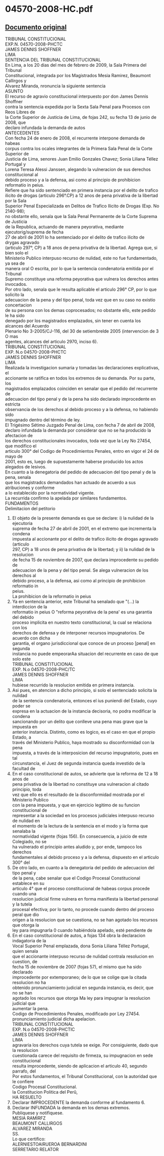 
04570-2008-HC.pdf
=================
  
[Documento original](https://tc.gob.pe/jurisprudencia/2009/04570-2008-HC.pdf)  
---  
TRIBUNAL CONSTITUCIONAL  
EXP.N. 04570-2008-PHCTC  
JAMES DENNIS SHOFFNER  
LIMA  
SENTENCIA DEL TRIBUNAL CONSTITUCIONAL  
En Lima, a los 20 dias del mes de febrero de 2009, la Sala Primera del Tribunal  
Constitucional, integrada por los Magistrados Mesia Ramirez, Beaumont Callirgos y  
Alvarez Miranda, nronuncia la siguiente sentencia  
ASUNTO  
El recurso de agravio constitucional interpuesto por don James Dennis Shoffner  
contra la sentencia expedida por la Sexta Sala Penal para Procesos con Reos Libres de  
la Corte Superior de Justicia de Lima, de fojas 242, su fecha 13 de junio de 2008, que  
declaro infundada la demanda de autos  
ANTECEDENTES  
Con fecha 24 de enero de 2008, el recurrente interpone demanda de habeas  
corpus contra los ocales integrantes de la Primera Sala Penal de la Corte Superior de  
Justicia de Lima, senores Juan Emilio Gonzales Chavez; Sonia Liliana Téllez Portugal y  
Lorena Teresa Alessi Janssen, alegando la vulneracion de sus derechos constitucional al  
debido proceso y a la defensa, asi como al principio de prohibicion reformatio in peius.  
Refiere que ha sido sentenciado en primera instancia por el delito de trafico  
ilicito de drogas (articulo 296°.CP) a 12 anos de pena privativa de la libertad por la Sala  
Superior Penal Especializada en Delitos de Trafico Ilicito de Drogas (Exp. No 2140-98);  
no obstante ello, senala que la Sala Penal Permanente de la Corte Suprema de Justicia  
de la Republica, actuando de manera peyorativa, mediante ejecutorig/suprema de fecha  
27 de abril de 2001 lo ha sentenciado por el delito de trafico ilicito de drygas agravado  
(articulo 297°, CP) a 18 anos de pena privativa de la libertad. Agrega que, si bien solo el  
Ministerio Publico interpuso recurso de nulidad, este no fue fundamentado, ya sea de  
manera oral O escrita, por lo que la sentencia condenatoria emitida por el Tribunal  
Supremo constituye una reforma peyorativa que vulnera los derechos antes invocados.  
Por otro lado, senala que le resulta aplicable el articulo 296° CP, por lo que solicito la  
adecuacion de la pena y del tipo penal, toda vez que en su caso no existio concertacion  
de su persona con los demas coprocesados; no obstante ello, este pedido le ha sido  
denegado por los magistrados emplazados, sin tener en cuenta los alcances del Acuerdo  
Plenario No 3-2005/CJ-116, del 30 de setiembrelde 2005 (intervencion de 3 O mas  
agentes, alcances del articulo 2970, inciso 6).  
TRIBUNAL CONSTITUCIONAL  
EXP. N.o 04570-2008-PHCTC  
JAMES DENNIS SHOFFNER  
LIMA  
Realizada la investigacion sumaria y tomadas las declaraciones explicativas, el  
accionante se ratifica en todos los extremos de su demanda. Por su parte, los  
magistrados emplazados coinciden en senalar que el pedido del recurrente de  
adecuacion del tipo penal y de la pena ha sido declarado improcedente en estricta  
observancia de los derechos al debido proceso y a la defensa, no habiendo sido  
impugnado dentro del término de ley.  
El Trigésimo Sétimo Juzgado Penal de Lima, con fecha 7 de abril de 2008,  
declaro infundada la demanda por considerar que no se ha producido la afectacion de  
los derechos constitucionales invocados, toda vez que la Ley No 27454, que modifico el  
articulo 300° del Codigo de Procedimientos Penales, entro en vigor el 24 de mayo de  
2001, esto es, luego de supuestamente haberse producido los actos alegados de lesivos.  
En cuanto a la denegatoria del pedido de adecuacion del tipo penal y de la pena, senala  
que los magistradcs demandados han actuado de acuerdo a sus atribuciones y conforme  
a lo establecido por la normatividad vigente.  
La recurrida confirmo la apelada por similares fundamentos.  
FUNDAMENTOS  
Delimitacion del petitorio  
1. El objeto de la presente demanda es que se declare: i) la nulidad de la ejecutoria  
suprema de fecha 27 de abril de 2001, en el extremo que incrementa la condena  
impuesta al accionante por el delito de trafico ilicito de drogas agravado (articulo  
297, CP) a 18 unos de pena privativa de la libertad; y ii) la nulidad de la resolucion  
de fecha 15 de noviembre de 2007, que declara improcedente su pedido de  
adecuacion de la pena y del tipo penal. Se alega vulneracion de los derechos al  
debido proceso, a la defensa, asi como al principio de prohibicion reformatio in  
peius.  
La prohibicion de la reformatio in peius  
2. Ya en sentencia anterior, este Tribunal ha senalado que "(...) la interdiccion de la  
reformatio in peius O "reforma peyorativa de la pena' es una garantia del debido  
proceso implicita en nuestro texto constitucional, la cual se relaciona con los  
derechos de defensa y de interponer recursos impugnatorios. De acuerdo con dicha  
garantia, el organo jurisdiccional que conoce de un proceso [penal] en segunda  
instancia no puede empeorarAa situacion del recurrente en caso de que solo este  
TRIBUNAL CONSTITUCIONAL  
EXP. N.o 04570-2008-PHC/TC  
JAMES DENNIS SHOFFNER  
LIMA  
hubiese recurrido la resolucion emitida en primera instancia.  
3. Asi pues, en atencion a dicho principio, si solo el sentenciado solicita la nulidad  
de la sentencia condenatoria, entonces el ius puniendi del Estado, cuyo poder se  
expresa en la actuacion de la instancia decisoria, no podra modificar la condena  
sancionando por un delito que conlleve una pena mas grave que la impuesta en  
anterior instancia. Distinto, como es logico, es el caso en que el propio Estado, a  
través del Ministerio Publico, haya mostrado su disconformidad con la pena  
impuesta, a través de la interposicion del recurso impugnatorio, pues en tal  
circunstancia, el Juez de segunda instancia queda investido de la facultad de  
4. En el caso constitucional de autos, se advierte que la reforma de 12 a 18 anos de  
pena privativa de la libertad no constituye una vulneracion al citado principio, toda  
vez que ello es el resultado de la disconformidad mostrada por el Ministerio Publico  
con la pena impuesta, y que en ejercicio legitimo de su funcion constitucional de  
representar a la sociedad en los procesos judiciales interpuso recurso de nulidad en  
el momento de la lectura de la sentencia en el modo y la forma que senalaba la  
normatividad vigente (fojas 156). En consecuencia, a juicio de este Colegiado, no se  
ha vulnerado el principio antes aludido y, por ende, tampoco los derechos  
fundamentales al debido proceso y a la defensa, dispuesto en el articulo 300° del  
5. De otro lado, en cuanto a la denegatoria del pedido de adecuacion del tipo penal y  
de la pena, cabe senalar que el Codigo Procesal Constitucional establece en su  
articulo 4° que el proceso constitucional de habeas corpus procede cuando una  
resolucion judicial firme vulnera en forma manifiesta la libertad personal y la tutela  
procesal efectiva; por lo tanto, no procede cuando dentro del proceso peral que dio  
origen a la resolucion que se cuestiona, no se han agotado los recursos que otorga la  
ley para impugnarla 0 cuando habiéndola apelado, esté pendiente de  
6. En el caso constitucional de autos, a fojas 134 obra la declaracion indagatoria de la  
Vocal Superior Penal emplazada, dona Sonia Liliana Téllez Portugal, quien senala  
que el accionante interpuso recurso de nulidad contrala resolucion en cuestion, de  
fecha 15 de noviembre de 2007 (fojas 57), el mismo que ha sido declarado  
improcedente por extemporaneo; de lo que se colige que la citada resolucion no ha  
obtenido pronunciamiento judicial en segunda instancia, es decir, que no se han  
agotado los recursos que otorga Ma ley para impugnar la resolucion judicial que  
aumentar la pena.  
Codigo de Procedimientos Penales, modificado por Ley 27454.  
pronunciamiento judicial dicha apelacion.  
TRIBUNAL CONSTITUCIONAL  
EXP. N.o 04570-2008-PHCTIC  
JAMES DENNIS SHOFFNER  
LIMA  
agravaria los derechos cuya tutela se exige. Por consiguiente, dado que la resolucion  
cuestionada carece del requisito de firmeza, su impugnacion en sede constitucional  
resulta improcedente, siendo de aplicacion el articulo 40, segundo parrafo, del  
Por estos fundamentos, el Tribunal Constitucional, con la autoridad que le confiere  
Codigo Procesal Constitucional.  
la Constitucion Politica del Perû,  
HA RESUELTO  
1. Declarar IMPROCEDENTE la demanda conforme al fundamento 6.  
2. Declarar INFUNDADA la demanda en los demas extremos.  
Publiquese y notifiquese.  
MESIA RAMIRFZ  
BEAUMONT CALLIRGOS  
ALVAREZ MIRANDA  
SS.  
Lo que certifico:  
ALERNIESTOAIRUEROA BERNARDINI  
SERRETARIO RELATOR